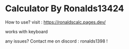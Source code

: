 # Calculator By Ronalds13424


How to use?
visit : https://ronaldscalc.pages.dev/

works with keyboard

any issues?
Contact me on discord : ronalds1398 !


